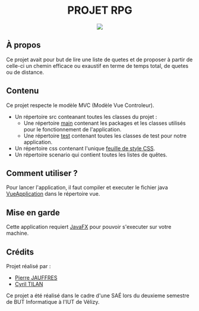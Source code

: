 <div align="center">
  <h1>PROJET RPG</h1>
  <a href="https://fr.wikipedia.org/wiki/Java_(langage)"><img src="https://cdn-icons-png.flaticon.com/512/1183/1183669.png"/></a>
</div>

## À propos

Ce projet avait pour but de lire une liste de quetes et de proposer à partir de celle-ci un chemin efficace ou exaustif en terme de temps total, de quetes ou de distance.

## Contenu

Ce projet respecte le modèle MVC (Modèle Vue Controleur).

* Un répertoire src conteanant toutes les classes du projet :
    * Une répertoire [main](/src/main) contenant les packages et les classes utilisés pour le fonctionnement de l'application.
    * Une répertoire [test](/src/test) contenant toutes les classes de test pour notre application.
* Un répertoire css contenant l'unique [feuille de style CSS](/css/premiersStyles.css).
* Un répertoire scenario qui contient toutes les listes de quêtes.

## Comment utiliser ?

Pour lancer l'application, il faut compiler et executer le fichier java [VueApplication](src/main/java/bluenessdev/vue/VueApplication.java) dans le répertoire vue.

## Mise en garde

Cette application requiert [JavaFX](https://openjfx.io) pour pouvoir s'executer sur votre machine.

## Crédits

Projet réalisé par :
- [Pierre JAUFFRES](https://github.com/octogenarian78)
- [Cyril TILAN](https://github.com/BluenessDev)

Ce projet a été réalisé dans le cadre d'une SAÉ lors du deuxieme semestre de BUT Informatique à l'IUT de Vélizy.
